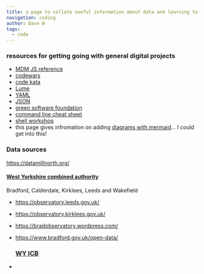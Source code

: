 ```yaml
---
title: a page to collate useful information about data and learning to code
navigation: coding
author: Dave W
tags:
  - code
---
```


### resources for getting going with general digital projects
* [MDM JS reference](https://developer.mozilla.org/en-US/docs/Web/JavaScript)
* [codewars](https://www.codewars.com/)
* [code kata](http://codekata.com/)
* [Lume](https://lume.land/docs/getting-started/your-first-page/)
* [YAML](https://yaml.org/)
* [JSON](https://www.json.org/) 
* [green software foundation](https://greensoftware.foundation/)
* [command line cheat sheet](https://www.git-tower.com/blog/command-line-cheat-sheet/)
* [shell workshop](https://www.udacity.com/course/shell-workshop--ud206)
* this page gives infromation on adding [diagrams with mermaid](https://github.blog/2022-02-14-include-diagrams-markdown-files-mermaid/)... I could get into this!

### Data sources
https://datamillnorth.org/
  #### [West Yorkshire combined authority](https://www.westyorks-ca.gov.uk/)
Bradford, Calderdale, Kirklees, Leeds and Wakefield  
* https://observatory.leeds.gov.uk/
* https://observatory.kirklees.gov.uk/
* https://bradobservatory.wordpress.com/
* https://www.bradford.gov.uk/open-data/

  ### [WY ICB](https://www.westyorkshire.icb.nhs.uk/)
* 

